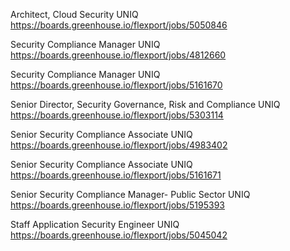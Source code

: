 Architect, Cloud Security UNIQ https://boards.greenhouse.io/flexport/jobs/5050846

Security Compliance Manager UNIQ https://boards.greenhouse.io/flexport/jobs/4812660

Security Compliance Manager UNIQ https://boards.greenhouse.io/flexport/jobs/5161670

Senior Director, Security Governance, Risk and Compliance UNIQ https://boards.greenhouse.io/flexport/jobs/5303114

Senior Security Compliance Associate  UNIQ https://boards.greenhouse.io/flexport/jobs/4983402

Senior Security Compliance Associate  UNIQ https://boards.greenhouse.io/flexport/jobs/5161671

Senior Security Compliance Manager- Public Sector  UNIQ https://boards.greenhouse.io/flexport/jobs/5195393

Staff Application Security Engineer UNIQ https://boards.greenhouse.io/flexport/jobs/5045042

